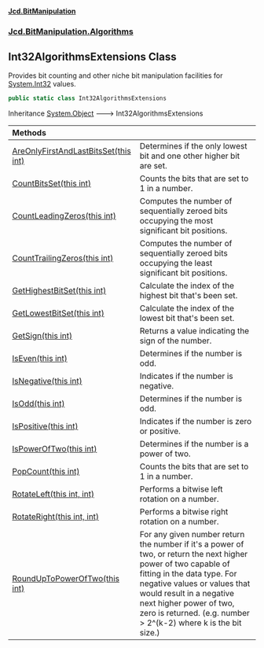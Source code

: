 #### [Jcd.BitManipulation](index.md 'index')

### [Jcd.BitManipulation.Algorithms](Jcd.BitManipulation.Algorithms 'Jcd.BitManipulation.Algorithms')

## Int32AlgorithmsExtensions Class

Provides bit counting and other niche bit manipulation facilities
for [System.Int32](https://docs.microsoft.com/en-us/dotnet/api/System.Int32 'System.Int32') values.

```csharp
public static class Int32AlgorithmsExtensions
```

Inheritance [System.Object](https://docs.microsoft.com/en-us/dotnet/api/System.Object 'System.Object') &#129106; Int32AlgorithmsExtensions

| Methods                                                                                                                                                                                                                                 |                                                                                                                                                                                                                                                                                                       |
|:----------------------------------------------------------------------------------------------------------------------------------------------------------------------------------------------------------------------------------------|:------------------------------------------------------------------------------------------------------------------------------------------------------------------------------------------------------------------------------------------------------------------------------------------------------|
| [AreOnlyFirstAndLastBitsSet(this int)](Jcd.BitManipulation.Algorithms.Int32AlgorithmsExtensions.AreOnlyFirstAndLastBitsSet(thisint) 'Jcd.BitManipulation.Algorithms.Int32AlgorithmsExtensions.AreOnlyFirstAndLastBitsSet(this int)') | Determines if the only lowest bit and one other higher bit are set.                                                                                                                                                                                                                                   |
| [CountBitsSet(this int)](Jcd.BitManipulation.Algorithms.Int32AlgorithmsExtensions.CountBitsSet(thisint) 'Jcd.BitManipulation.Algorithms.Int32AlgorithmsExtensions.CountBitsSet(this int)')                                           | Counts the bits that are set to 1 in a number.                                                                                                                                                                                                                                                        |
| [CountLeadingZeros(this int)](Jcd.BitManipulation.Algorithms.Int32AlgorithmsExtensions.CountLeadingZeros(thisint) 'Jcd.BitManipulation.Algorithms.Int32AlgorithmsExtensions.CountLeadingZeros(this int)')                            | Computes the number of sequentially zeroed bits occupying the most significant bit positions.                                                                                                                                                                                                         |
| [CountTrailingZeros(this int)](Jcd.BitManipulation.Algorithms.Int32AlgorithmsExtensions.CountTrailingZeros(thisint) 'Jcd.BitManipulation.Algorithms.Int32AlgorithmsExtensions.CountTrailingZeros(this int)')                         | Computes the number of sequentially zeroed bits occupying the least significant bit positions.                                                                                                                                                                                                        |
| [GetHighestBitSet(this int)](Jcd.BitManipulation.Algorithms.Int32AlgorithmsExtensions.GetHighestBitSet(thisint) 'Jcd.BitManipulation.Algorithms.Int32AlgorithmsExtensions.GetHighestBitSet(this int)')                               | Calculate the index of the highest bit that's been set.                                                                                                                                                                                                                                               |
| [GetLowestBitSet(this int)](Jcd.BitManipulation.Algorithms.Int32AlgorithmsExtensions.GetLowestBitSet(thisint) 'Jcd.BitManipulation.Algorithms.Int32AlgorithmsExtensions.GetLowestBitSet(this int)')                                  | Calculate the index of the lowest bit that's been set.                                                                                                                                                                                                                                                |
| [GetSign(this int)](Jcd.BitManipulation.Algorithms.Int32AlgorithmsExtensions.GetSign(thisint) 'Jcd.BitManipulation.Algorithms.Int32AlgorithmsExtensions.GetSign(this int)')                                                          | Returns a value indicating the sign of the number.                                                                                                                                                                                                                                                    |
| [IsEven(this int)](Jcd.BitManipulation.Algorithms.Int32AlgorithmsExtensions.IsEven(thisint) 'Jcd.BitManipulation.Algorithms.Int32AlgorithmsExtensions.IsEven(this int)')                                                             | Determines if the number is odd.                                                                                                                                                                                                                                                                      |
| [IsNegative(this int)](Jcd.BitManipulation.Algorithms.Int32AlgorithmsExtensions.IsNegative(thisint) 'Jcd.BitManipulation.Algorithms.Int32AlgorithmsExtensions.IsNegative(this int)')                                                 | Indicates if the number is negative.                                                                                                                                                                                                                                                                  |
| [IsOdd(this int)](Jcd.BitManipulation.Algorithms.Int32AlgorithmsExtensions.IsOdd(thisint) 'Jcd.BitManipulation.Algorithms.Int32AlgorithmsExtensions.IsOdd(this int)')                                                                | Determines if the number is odd.                                                                                                                                                                                                                                                                      |
| [IsPositive(this int)](Jcd.BitManipulation.Algorithms.Int32AlgorithmsExtensions.IsPositive(thisint) 'Jcd.BitManipulation.Algorithms.Int32AlgorithmsExtensions.IsPositive(this int)')                                                 | Indicates if the number is zero or positive.                                                                                                                                                                                                                                                          |
| [IsPowerOfTwo(this int)](Jcd.BitManipulation.Algorithms.Int32AlgorithmsExtensions.IsPowerOfTwo(thisint) 'Jcd.BitManipulation.Algorithms.Int32AlgorithmsExtensions.IsPowerOfTwo(this int)')                                           | Determines if the number is a power of two.                                                                                                                                                                                                                                                           |
| [PopCount(this int)](Jcd.BitManipulation.Algorithms.Int32AlgorithmsExtensions.PopCount(thisint) 'Jcd.BitManipulation.Algorithms.Int32AlgorithmsExtensions.PopCount(this int)')                                                       | Counts the bits that are set to 1 in a number.                                                                                                                                                                                                                                                        |
| [RotateLeft(this int, int)](Jcd.BitManipulation.Algorithms.Int32AlgorithmsExtensions.RotateLeft(thisint,int) 'Jcd.BitManipulation.Algorithms.Int32AlgorithmsExtensions.RotateLeft(this int, int)')                                   | Performs a bitwise left rotation on a number.                                                                                                                                                                                                                                                         |
| [RotateRight(this int, int)](Jcd.BitManipulation.Algorithms.Int32AlgorithmsExtensions.RotateRight(thisint,int) 'Jcd.BitManipulation.Algorithms.Int32AlgorithmsExtensions.RotateRight(this int, int)')                                | Performs a bitwise right rotation on a number.                                                                                                                                                                                                                                                        |
| [RoundUpToPowerOfTwo(this int)](Jcd.BitManipulation.Algorithms.Int32AlgorithmsExtensions.RoundUpToPowerOfTwo(thisint) 'Jcd.BitManipulation.Algorithms.Int32AlgorithmsExtensions.RoundUpToPowerOfTwo(this int)')                      | For any given number return the number if it's a power of two, or return the next higher power of two capable of fitting in the data type. For negative values or values that would result in a negative next higher power of two, zero is returned. (e.g. number > 2^(k-2) where k is the bit size.) |

